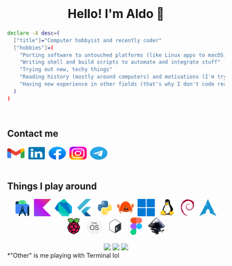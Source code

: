 <div align="center">
  <img src="">
  <h1>Hello! I'm Aldo 👋</h1>
</div>

```bash
declare -A desc=(
  ["title"]="Computer hobbyist and recently coder"
  ["hobbies"]=(
    "Porting software to untouched platforms (like Linux apps to macOS, x86 apps to ARM)"
    "Writing shell and build scripts to automate and integrate stuff"
    "Trying out new, techy things"
    "Reading history (mostly around computers) and motivations (I'm trying lol)"
    "Having new experience in other fields (that's why I don't code really, really often)"
  )
)
```
<br>

## Contact me
<div align="left">
  <a href="mailto:aldo.alfathoni@gmail.com" target="_blank"><img src="https://raw.githubusercontent.com/fathonix/fathonix/master/assets/logos/gmail.svg" title="Email" alt="Email" width="40" height="30"/></a>&nbsp;
  <a href="https://linkedin.com/in/aldo-alfathoni" target="_blank"><img src="https://raw.githubusercontent.com/devicons/devicon/master/icons/linkedin/linkedin-original.svg" title="LinkedIn" alt="LinkedIn" width="40" height="30"/></a>&nbsp;
  <a href="https://facebook.com/albontangy" target="_blank"><img src="https://raw.githubusercontent.com/fathonix/fathonix/master/assets/logos/facebook.svg" title="Facebook" alt="Facebook" width="40" height="30"/></a>&nbsp;
  <a href="https://instagram.com/albontangy_" target="_blank"><img src="https://raw.githubusercontent.com/fathonix/fathonix/master/assets/logos/instagram.svg" title="Instagram" alt="Instagram" width="40" height="30"/></a>&nbsp;
  <a href="https://t.me/albontangy" target="_blank"><img src="https://raw.githubusercontent.com/fathonix/fathonix/master/assets/logos/telegram.svg" title="Telegram" alt="Telegram" width="40" height="30"/></a>&nbsp;
</div>
<br>

## Things I play around
<div align="center">
  <a href="https://developer.android.com" target="_blank"><img src="https://raw.githubusercontent.com/devicons/devicon/master/icons/androidstudio/androidstudio-original.svg" title="Android" alt="Android" width="40" height="40"/></a>&nbsp;
  <a href="https://kotlinlang.org" target="_blank"><img src="https://raw.githubusercontent.com/fathonix/fathonix/master/assets/logos/kotlin.svg" title="Kotlin" alt="Kotlin" width="40" height="40"/></a>&nbsp;
  <a href="https://dart.dev" target="_blank"><img src="https://raw.githubusercontent.com/devicons/devicon/master/icons/dart/dart-original.svg" title="Dart" alt="Dart" width="40" height="40"/></a>&nbsp;
  <a href="https://flutter.dev" target="_blank"><img src="https://raw.githubusercontent.com/devicons/devicon/master/icons/flutter/flutter-original.svg" title="Flutter" alt="Flutter" width="40" height="40"/></a>&nbsp;
  <a href="https://python.org" target="_blank"><img src="https://raw.githubusercontent.com/devicons/devicon/master/icons/python/python-original.svg" title="Python" alt="Python" width="40" height="40"/></a>&nbsp;
  <a href="https://rust-lang.org" target="_blank"><img src="https://raw.githubusercontent.com/fathonix/fathonix/master/assets/logos/ferris.svg" title="Rust" alt="Rust" width="40" height="40"/></a>&nbsp;
  <a href="https://windows.com" target="_blank"><img src="https://raw.githubusercontent.com/fathonix/fathonix/master/assets/logos/windows.svg" title="Windows" alt="Windows" width="40" height="40"/></a>&nbsp;
  <a href="https://linux.org/" target="_blank"><img src="https://raw.githubusercontent.com/devicons/devicon/master/icons/linux/linux-original.svg" title="Linux" alt="Linux" width="40" height="40"/></a>&nbsp;
  <a href="https://debian.org/" target="_blank"><img src="https://raw.githubusercontent.com/devicons/devicon/master/icons/debian/debian-original.svg" title="Debian" alt="Debian" width="40" height="40"/></a>&nbsp;
  <a href="https://archlinux.org/" target="_blank"><img src="https://raw.githubusercontent.com/fathonix/fathonix/master/assets/logos/archlinux.svg" title="Arch Linux" alt="Arch Linux" width="40" height="40"/></a>&nbsp;
  <a href="https://raspberrypi.org/" target="_blank"><img src="https://raw.githubusercontent.com/devicons/devicon/master/icons/raspberrypi/raspberrypi-original.svg" title="Raspberry Pi" alt="Raspberry Pi" width="40" height="40"/></a>&nbsp;
  <a href="https://apple.com/macos" target="_blank"><img src="https://raw.githubusercontent.com/fathonix/fathonix/master/assets/logos/macos.svg" title="macOS" alt="macOS" width="40" height="40"/></a>&nbsp;
  <a href="https://gnu.org/software/bash" target="_blank"><img src="https://raw.githubusercontent.com/fathonix/fathonix/master/assets/logos/bash.svg" title="Bash" alt="Bash" width="40" height="40"/></a>&nbsp;
  <a href="https://figma.com/" target="_blank"><img src="https://raw.githubusercontent.com/devicons/devicon/master/icons/figma/figma-original.svg" title="Figma" alt="Figma" width="40" height="40"/></a>&nbsp;
  <a href="https://inkscape.org/" target="_blank"><img src="https://raw.githubusercontent.com/devicons/devicon/master/icons/inkscape/inkscape-original.svg" title="Inkscape" alt="Inkscape" width="40" height="40"/></a>&nbsp;
</div>
<br>

<div align="center">
  <img src="https://github-readme-stats.vercel.app/api?username=fathonix&show_icons=true&count_private=true&bg_color=00000000&text_color=70a5fd&hide_border=true"/>
  <img src="https://github-readme-streak-stats.herokuapp.com?user=fathonix&theme=tokyonight&hide_border=true&background=00000000&stroke=80808080"/>
  <a href="https://wakatime.com/@fathonix"> <img src="https://github-readme-stats.vercel.app/api/wakatime?username=fathonix&show_icons=true&layout=compact&bg_color=00000000&text_color=70a5fd&hide_border=true&range=all_time"/> </a>
</div>
*"Other" is me playing with Terminal lol